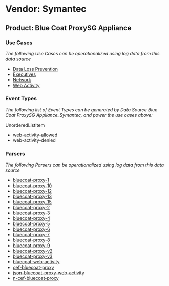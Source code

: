 Vendor: Symantec
================
Product: Blue Coat ProxySG Appliance
------------------------------------

### Use Cases

_The following Use Cases can be operationalized using log data from this data source_

* [Data Loss Prevention](../UseCases/usecase_data_loss_prevention.md)
* [Executives](../UseCases/usecase_executives.md)
* [Network](../UseCases/usecase_network.md)
* [Web Activity](../UseCases/usecase_web_activity.md)


### Event Types

_The following list of Event Types can be generated by Data Source Blue Coat ProxySG Appliance_Symantec, and power the use cases above:_

UnorderedListItem
- web-activity-allowed
- web-activity-denied


### Parsers

_The following Parsers can be operationalized using log data from this data source_

* [bluecoat-proxy-1](../Parsers/parserContent_bluecoat-proxy-1.md)
* [bluecoat-proxy-10](../Parsers/parserContent_bluecoat-proxy-10.md)
* [bluecoat-proxy-12](../Parsers/parserContent_bluecoat-proxy-12.md)
* [bluecoat-proxy-13](../Parsers/parserContent_bluecoat-proxy-13.md)
* [bluecoat-proxy-15](../Parsers/parserContent_bluecoat-proxy-15.md)
* [bluecoat-proxy-2](../Parsers/parserContent_bluecoat-proxy-2.md)
* [bluecoat-proxy-3](../Parsers/parserContent_bluecoat-proxy-3.md)
* [bluecoat-proxy-4](../Parsers/parserContent_bluecoat-proxy-4.md)
* [bluecoat-proxy-5](../Parsers/parserContent_bluecoat-proxy-5.md)
* [bluecoat-proxy-6](../Parsers/parserContent_bluecoat-proxy-6.md)
* [bluecoat-proxy-7](../Parsers/parserContent_bluecoat-proxy-7.md)
* [bluecoat-proxy-8](../Parsers/parserContent_bluecoat-proxy-8.md)
* [bluecoat-proxy-9](../Parsers/parserContent_bluecoat-proxy-9.md)
* [bluecoat-proxy-v2](../Parsers/parserContent_bluecoat-proxy-v2.md)
* [bluecoat-proxy-v3](../Parsers/parserContent_bluecoat-proxy-v3.md)
* [bluecoat-web-activity](../Parsers/parserContent_bluecoat-web-activity.md)
* [cef-bluecoat-proxy](../Parsers/parserContent_cef-bluecoat-proxy.md)
* [json-bluecoat-proxy-web-activity](../Parsers/parserContent_json-bluecoat-proxy-web-activity.md)
* [n-cef-bluecoat-proxy](../Parsers/parserContent_n-cef-bluecoat-proxy.md)
